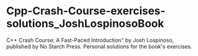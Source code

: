 # Cpp-Crash-Course-exercises-solutions_JoshLospinosoBook
C++ Crash Course: A Fast-Paced Introduction" by Josh Lospinoso, published by No Starch Press. Personal solutions for the book's exercises.
